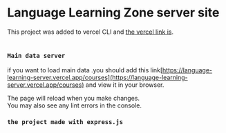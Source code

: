 # Language Learning Zone server site

This project was added to vercel CLI and [the vercel link is](https://language-learning-server.vercel.app).

#

### `Main data server `

if you want to load main data .you should add this link[https://language-learning-server.vercel.app/courses](https://language-learning-server.vercel.app/courses) and view it in your browser.

The page will reload when you make changes.\
You may also see any lint errors in the console.

### `the project made with express.js `
